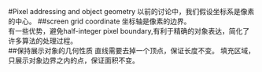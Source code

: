 #Pixel addressing and object geometry
以前的讨论中，我们假设坐标系是像素的中心。
##screen grid coordinate
坐标轴是像素的边界。  
有一些优势，避免half-integer pixel boundary,有利于精确的对象表达，简化了许多算法的处理过程。  
##保持展示对象的几何性质
直线需要去掉一个顶点，保证长度不变。
填充区域，只展示对象边界之内的点，保证面积不变。